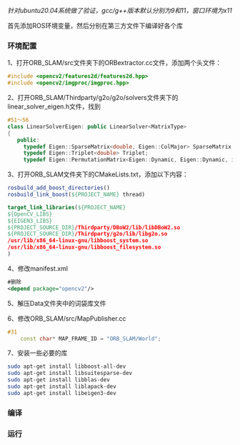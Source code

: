 *针对ubuntu20.04系统做了验证，gcc/g++版本默认分别为9和11，窗口环境为x11*

首先添加ROS环境变量，然后分别在第三方文件下编译好各个库

### 环境配置

1、打开ORB_SLAM/src文件夹下的ORBextractor.cc文件，添加两个头文件：

```cpp
#include <opencv2/features2d/features2d.hpp>
#include <opencv2/imgproc/imgproc.hpp>
```

2、打开ORB_SLAM/Thirdparty/g2o/g2o/solvers文件夹下的linear_solver_eigen.h文件，找到

```cpp
#51～56
class LinearSolverEigen: public LinearSolver<MatrixType>
{
   public:
     typedef Eigen::SparseMatrix<double, Eigen::ColMajor> SparseMatrix;
     typedef Eigen::Triplet<double> Triplet;
     typedef Eigen::PermutationMatrix<Eigen::Dynamic, Eigen::Dynamic, int> PermutationMatrix;
```

3、打开ORB_SLAM文件夹下的CMakeLists.txt，添加以下内容：

```cmake
rosbuild_add_boost_directories()
rosbuild_link_boost(${PROJECT_NAME} thread)

target_link_libraries(${PROJECT_NAME}
${OpenCV_LIBS}
${EIGEN3_LIBS}
${PROJECT_SOURCE_DIR}/Thirdparty/DBoW2/lib/libDBoW2.so
${PROJECT_SOURCE_DIR}/Thirdparty/g2o/lib/libg2o.so
/usr/lib/x86_64-linux-gnu/libboost_system.so
/usr/lib/x86_64-linux-gnu/libboost_filesystem.so
)
```

4、修改manifest.xml

```xml
#删除
<depend package="opencv2"/>
```

5、解压Data文件夹中的词袋库文件

6、修改ORB_SLAM/src/MapPublisher.cc

```cpp
#31
    const char* MAP_FRAME_ID = "ORB_SLAM/World";
```

7、安装一些必要的库

```bash
sudo apt-get install libboost-all-dev
sudo apt-get install libsuitesparse-dev
sudo apt-get install libblas-dev
sudo apt-get install liblapack-dev
sudo apt-get install libeigen3-dev
```

### 编译



### 运行